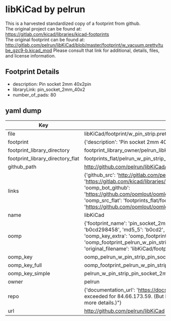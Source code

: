 # libKiCad by pelrun  
This is a harvested standardized copy of a footprint from github.  
The original project can be found at:  
https://gitlab.com/kicad/libraries/kicad-footprints  
The original footprint can be found at:
http://gitlab.com/pelrun/libKiCad/blob/master/footprint/w_vacuum.pretty/tube_gzc9-b.kicad_mod
Please consult that link for additional, details, files, and license information.  
## Footprint Details
* description: Pin socket 2mm 40x2pin  
* libraryLink: pin_socket_2mm_40x2  
* number_of_pads: 80  
## yaml dump  
| Key | Value |  
| --- | --- |  
| file | libKiCad/footprint/w_pin_strip.pretty/pin_socket_2mm_40x2.kicad_mod |  
| footprint | {'description': 'Pin socket 2mm 40x2pin', 'libraryLink': 'pin_socket_2mm_40x2', 'number_of_pads': 80} |  
| footprint_library_directory | footprint_library_owner/pelrun_libKiCad |  
| footprint_library_directory_flat | footprints_flat/pelrun_w_pin_strip_pin_socket_2mm_40x2/working |  
| github_path | http://github.com/pelrun/libKiCad/blob/master/footprint/w_pin_strip.pretty/pin_socket_2mm_40x2.kicad_mod |  
| links | {'github_src': 'http://gitlab.com/pelrun/libKiCad/blob/master/footprint/w_vacuum.pretty/tube_gzc9-b.kicad_mod', 'github_src_repo': 'https://gitlab.com/kicad/libraries/kicad-footprints', 'oomp_bot': 'footprints/pelrun_w_pin_strip_pin_socket_2mm_40x2/working', 'oomp_bot_github': 'https://github.com/oomlout/oomlout_oomp_footprint_bot/tree/main/footprints/pelrun_w_pin_strip_pin_socket_2mm_40x2/working', 'oomp_src_flat': 'footprints_flat/footprints_flat/pelrun_w_pin_strip_pin_socket_2mm_40x2/working', 'oomp_src_flat_github': 'https://github.com/oomlout/oomlout_oomp_footprint_src/tree/main/footprints_flat/pelrun_w_pin_strip_pin_socket_2mm_40x2/working'} |  
| name | libKiCad |  
| oomp | {'footprint_name': 'pin_socket_2mm_40x2', 'library_name': 'w_pin_strip', 'md5': 'b0cd298458ee7509c90870f94a1ae02d', 'md5_10': 'b0cd298458', 'md5_5': 'b0cd2', 'md5_6': 'b0cd29', 'oomp_key': 'oomp_pelrun_w_pin_strip_pin_socket_2mm_40x2', 'oomp_key_extra': 'oomp_footprint_pelrun_w_pin_strip_pin_socket_2mm_40x2', 'oomp_key_full': 'oomp_footprint_pelrun_w_pin_strip_pin_socket_2mm_40x2_b0cd29', 'oomp_key_simple': 'pelrun_w_pin_strip_pin_socket_2mm_40x2', 'original_filename': 'libKiCad/footprint/w_pin_strip.pretty/pin_socket_2mm_40x2.kicad_mod', 'owner_name': 'pelrun'} |  
| oomp_key | oomp_pelrun_w_pin_strip_pin_socket_2mm_40x2 |  
| oomp_key_full | oomp_footprint_pelrun_w_pin_strip_pin_socket_2mm_40x2 |  
| oomp_key_simple | pelrun_w_pin_strip_pin_socket_2mm_40x2 |  
| owner | pelrun |  
| repo | {'documentation_url': 'https://docs.github.com/rest/overview/resources-in-the-rest-api#rate-limiting', 'message': "API rate limit exceeded for 84.66.173.59. (But here's the good news: Authenticated requests get a higher rate limit. Check out the documentation for more details.)"} |  
| url | http://github.com/pelrun/libKiCad |  

